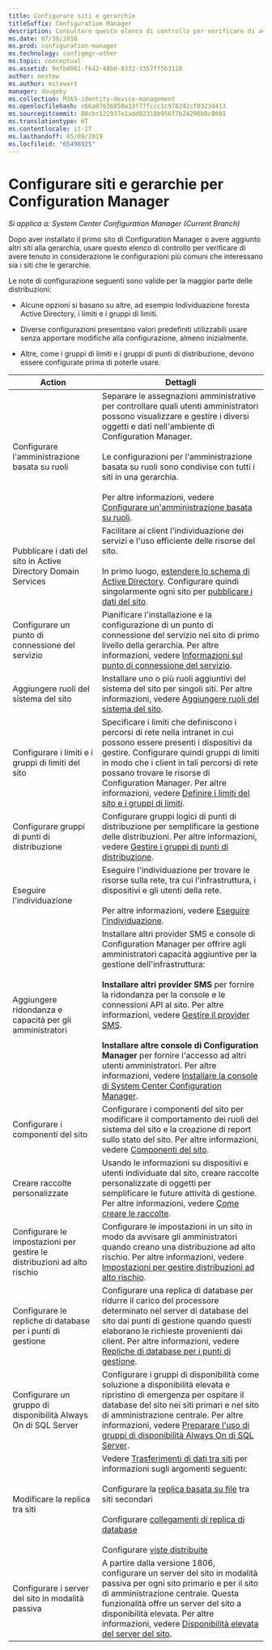 ```yaml
---
title: Configurare siti e gerarchie
titleSuffix: Configuration Manager
description: Consultare questo elenco di controllo per verificare di aver tenuto in considerazione le configurazioni più comuni che interessano sia i siti che le gerarchie.
ms.date: 07/30/2018
ms.prod: configuration-manager
ms.technology: configmgr-other
ms.topic: conceptual
ms.assetid: 9efb4061-f642-48bd-8332-3357ff5b3118
author: mestew
ms.author: mstewart
manager: dougeby
ms.collection: M365-identity-device-management
ms.openlocfilehash: c66a87636850a33f77fccc1c978242cf0323d413
ms.sourcegitcommit: 80cbc122937e1add82310b956f7b24296b9c8081
ms.translationtype: HT
ms.contentlocale: it-IT
ms.lasthandoff: 05/09/2019
ms.locfileid: "65498925"
---
```

# <a name="configure-sites-and-hierarchies-for-configuration-manager"></a>Configurare siti e gerarchie per Configuration Manager

*Si applica a: System Center Configuration Manager (Current Branch)*

Dopo aver installato il primo sito di Configuration Manager o avere aggiunto altri siti alla gerarchia, usare questo elenco di controllo per verificare di avere tenuto in considerazione le configurazioni più comuni che interessano sia i siti che le gerarchie.  

Le note di configurazione seguenti sono valide per la maggior parte delle distribuzioni:  

- Alcune opzioni si basano su altre, ad esempio Individuazione foresta Active Directory, i limiti e i gruppi di limiti.  

- Diverse configurazioni presentano valori predefiniti utilizzabili usare senza apportare modifiche alla configurazione, almeno inizialmente.  

- Altre, come i gruppi di limiti e i gruppi di punti di distribuzione, devono essere configurate prima di poterle usare.  

| Action | Dettagli |  
|------------|-------------|  
| Configurare l'amministrazione basata su ruoli | Separare le assegnazioni amministrative per controllare quali utenti amministratori possono visualizzare e gestire i diversi oggetti e dati nell'ambiente di Configuration Manager.<br /><br /> Le configurazioni per l'amministrazione basata su ruoli sono condivise con tutti i siti in una gerarchia.   <br/><br/>Per altre informazioni, vedere [Configurare un'amministrazione basata su ruoli](/sccm/core/servers/deploy/configure/configure-role-based-administration). |  
| Pubblicare i dati del sito in Active Directory Domain Services | Facilitare ai client l'individuazione dei servizi e l'uso efficiente delle risorse del sito.<br /><br /> In primo luogo, [estendere lo schema di Active Directory](/sccm/core/plan-design/network/extend-the-active-directory-schema). Configurare quindi singolarmente ogni sito per [pubblicare i dati del sito](/sccm/core/servers/deploy/configure/publish-site-data). |  
| Configurare un punto di connessione del servizio | Pianificare l'installazione e la configurazione di un punto di connessione del servizio nel sito di primo livello della gerarchia. Per altre informazioni, vedere [Informazioni sul punto di connessione del servizio](/sccm/core/servers/deploy/configure/about-the-service-connection-point). |  
| Aggiungere ruoli del sistema del sito | Installare uno o più ruoli aggiuntivi del sistema del sito per singoli siti. Per altre informazioni, vedere [Aggiungere ruoli del sistema del sito](/sccm/core/servers/deploy/configure/add-site-system-roles). |  
| Configurare i limiti e i gruppi di limiti del sito | Specificare i limiti che definiscono i percorsi di rete nella intranet in cui possono essere presenti i dispositivi da gestire. Configurare quindi gruppi di limiti in modo che i client in tali percorsi di rete possano trovare le risorse di Configuration Manager. Per altre informazioni, vedere [Definire i limiti del sito e i gruppi di limiti](/sccm/core/servers/deploy/configure/define-site-boundaries-and-boundary-groups). |  
| Configurare gruppi di punti di distribuzione | Configurare gruppi logici di punti di distribuzione per semplificare la gestione delle distribuzioni. Per altre informazioni, vedere [Gestire i gruppi di punti di distribuzione](/sccm/core/servers/deploy/configure/install-and-configure-distribution-points#bkmk_manage). |  
| Eseguire l'individuazione | Eseguire l'individuazione per trovare le risorse sulla rete, tra cui l'infrastruttura, i dispositivi e gli utenti della rete.<br /><br /> Per altre informazioni, vedere [Eseguire l'individuazione](/sccm/core/servers/deploy/configure/run-discovery). |  
| Aggiungere ridondanza e capacità per gli amministratori | Installare altri provider SMS e console di Configuration Manager per offrire agli amministratori capacità aggiuntive per la gestione dell'infrastruttura:<br /><br /> **Installare altri provider SMS** per fornire la ridondanza per la console e le connessioni API al sito. Per altre informazioni, vedere [Gestire il provider SMS](/sccm/core/servers/manage/modify-your-infrastructure#BKMK_ManageSMSprovider).<br /><br /> **Installare altre console di Configuration Manager** per fornire l'accesso ad altri utenti amministratori. Per altre informazioni, vedere [Installare la console di System Center Configuration Manager](/sccm/core/servers/deploy/install/install-consoles). |  
| Configurare i componenti del sito | Configurare i componenti del sito per modificare il comportamento dei ruoli del sistema del sito e la creazione di report sullo stato del sito. Per altre informazioni, vedere [Componenti del sito](/sccm/core/servers/deploy/configure/site-components). |  
| Creare raccolte personalizzate | Usando le informazioni su dispositivi e utenti individuate dal sito, creare raccolte personalizzate di oggetti per semplificare le future attività di gestione. Per altre informazioni, vedere [Come creare le raccolte](/sccm/core/clients/manage/collections/create-collections). |  
| Configurare le impostazioni per gestire le distribuzioni ad alto rischio | Configurare le impostazioni in un sito in modo da avvisare gli amministratori quando creano una distribuzione ad alto rischio. Per altre informazioni, vedere [Impostazioni per gestire distribuzioni ad alto rischio](/sccm/core/servers/manage/settings-to-manage-high-risk-deployments). |  
| Configurare le repliche di database per i punti di gestione | Configurare una replica di database per ridurre il carico del processore determinato nel server di database del sito dai punti di gestione quando questi elaborano le richieste provenienti dai client. Per altre informazioni, vedere [Repliche di database per i punti di gestione](/sccm/core/servers/deploy/configure/database-replicas-for-management-points). |  
| Configurare un gruppo di disponibilità Always On di SQL Server | Configurare i gruppi di disponibilità come soluzione a disponibilità elevata e ripristino di emergenza per ospitare il database del sito nei siti primari e nel sito di amministrazione centrale. Per altre informazioni, vedere [Preparare l'uso di gruppi di disponibilità Always On di SQL Server](/sccm/core/servers/deploy/configure/sql-server-alwayson-for-a-highly-available-site-database). |  
| Modificare la replica tra siti | Vedere [Trasferimenti di dati tra siti](/sccm/core/servers/manage/data-transfers-between-sites) per informazioni sugli argomenti seguenti:<br /><br /> Configurare la [replica basata su file](/sccm/core/servers/manage/data-transfers-between-sites#bkmk_fileroute) tra siti secondari<br /><br /> Configurare [collegamenti di replica di database](/sccm/core/servers/manage/data-transfers-between-sites#bkmk_Dblinks)<br /><br /> Configurare [viste distribuite](/sccm/core/servers/manage/data-transfers-between-sites#bkmk_distviews) |  
| Configurare i server del sito in modalità passiva | A partire dalla versione 1806, configurare un server del sito in modalità passiva per ogni sito primario e per il sito di amministrazione centrale. Questa funzionalità offre un server del sito a disponibilità elevata. Per altre informazioni, vedere [Disponibilità elevata del server del sito](/sccm/core/servers/deploy/configure/site-server-high-availability). |  
